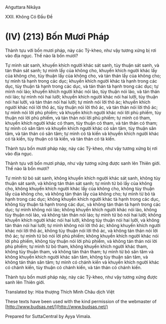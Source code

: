  

Aṅguttara Nikāya

XXII. Không Có Ðầu Ðề

# (IV) (213) Bốn Mươi Pháp

Thành tựu với bốn mươi pháp, này các Tỷ-kheo, như vậy tương xứng bị rơi vào địa ngục. Thế nào là bốn mươi?

Tự mình sát sanh, khuyến khích người khác sát sanh, tùy thuận sát sanh, và tán thán sát sanh; tự mình lấy của không cho, khuyến khích người khác lấy của không cho, tùy thuận lấy của không cho, và tán thán lấy của không cho; tự mình tà hạnh trong các dục; khuyến khích người khác tà hạnh trong các dục, tùy thuận tà hạnh trong các dục, và tán thán tà hạnh trong các dục; tự mình nói láo; khuyến khích người khác nói láo, tùy thuận nói láo, và tán thán nói láo; tự mình nói hai lưỡi; khuyến khích người khác nói hai lưỡi, tùy thuận nói hai lưỡi, và tán thán nói hai lưỡi; tự mình nói lời thô ác; khuyến khích người khác nói lời thô ác, tùy thuận nói lời thô ác, và tán thán nói lời thô ác; tự mình nói lời phù phiếm; và khuyến khích người khác nói lời phù phiếm, tùy thuận nói lời phù phiếm, và tán thán nói lời phù phiếm; tự mình có tham, khuyến khích người khác có tham, tùy thuận có tham, và tán thán có tham; tự mình có sân tâm và khuyến khích người khác có sân tâm, tùy thuận sân tâm, và tán thán có sân tâm; tự mình có tà kiến và khuyến khích người khác có tà kiến, tùy thuận có tà kiến, và tán thán có tà kiến.

Thành tựu bốn mươi pháp này, này các Tỷ-kheo, như vậy tương xứng bị rơi vào địa ngục.

Thành tựu với bốn mươi pháp, như vậy tương xứng được sanh lên Thiên giới. Thế nào là bốn mươi?

Tự mình từ bỏ sát sanh, không khuyến khích người khác sát sanh, không tùy thuận sát sanh, và không tán thán sát sanh; tự mình từ bỏ lấy của không cho, không khuyến khích người khác lấy của không cho, không tùy thuận lấy của không cho, và không tán thán lấy của không cho; tự mình từ bỏ tà hạnh trong các dục; không khuyến khích người khác tà hạnh trong các dục, không tùy thuận tà hạnh trong các dục, và không tán thán tà hạnh trong các dục; tự mình không nói láo; không khuyến khích người khác nói láo, không tùy thuận nói láo, và không tán thán nói láo; tự mình từ bỏ nói hai lưỡi; không khuyến khích người khác nói hai lưỡi, không tùy thuận nói hai lưỡi, và không tán thán nói hai lưỡi; tự mình không nói lời thô ác; không khuyến khích người khác nói lời thô ác, không tùy thuận nói lời thô ác, và không tán thán nói lời thô ác; tự mình từ bỏ nói lời phù phiếm; không khuyến khích người khác nói lời phù phiếm, không tùy thuận nói lời phù phiếm, và không tán thán nói lời phù phiếm; tự mình từ bỏ tham, không khuyến khích người khác tham, không tùy thuận tham, và không tán thán tham; tự mình từ bỏ sân tâm và không khuyến khích người khác sân tâm, không tùy thuận sân tâm, và không tán thán sân tâm; tự mình có chánh kiến và khuyến khích người khác có chánh kiến, tùy thuận có chánh kiến, và tán thán có chánh kiến.

Thành tựu bốn mươi pháp này, này các Tỷ-kheo, như vậy tương xứng được sanh lên Thiên giới.

Translated by: Hòa thượng Thích Minh Châu dịch Việt

These texts have been used with the kind permission of the webmaster of [http://www.budsas.net/](http://www.budsas.net/)

Prepared for SuttaCentral by Ayya Vimala.